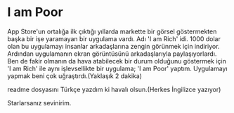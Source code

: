 # I am Poor

App Store'un ortalığa ilk çıktığı yıllarda markette bir görsel göstermekten başka bir işe yaramayan
bir uygulama vardı. Adı 'I am Rich' idi. 1000 dolar olan bu uygulamayı insanlar
arkadaşlarına zengin görünmek için indiriyor. Ardından uygulamanın ekran görüntüsünü arkadaşlarıyla paylaşıyorlardı.
Ben de fakir olmanın da hava atabilecek bir durum olduğunu göstermek için 'I am Rich' ile aynı işlevsellikte bir uygulama;
'I am Poor' yaptım.
Uygulamayı yapmak beni çok uğraştırdı.(Yaklaşık 2 dakika)

readme dosyasını Türkçe yazdım ki havalı olsun.(Herkes İngilizce yazıyor)

Starlarsanız sevinirim.
